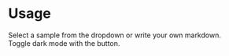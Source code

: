 # Usage  
Select a sample from the dropdown or write your own markdown.  
Toggle dark mode with the button.
